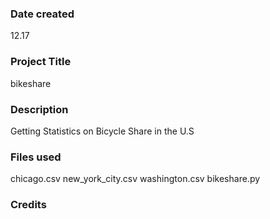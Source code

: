 
### Date created
12.17

### Project Title
bikeshare

### Description
Getting Statistics on Bicycle Share in the U.S

### Files used
chicago.csv
new_york_city.csv
washington.csv
bikeshare.py

### Credits

